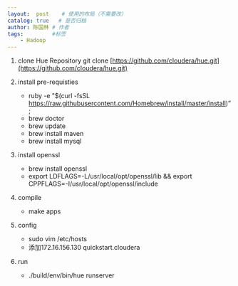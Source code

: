 ```yaml
---
layout:  post    # 使用的布局（不需要改）
catalog: true   # 是否归档
author: 陈国林 # 作者
tags:         #标签
    - Hadoop
---
```


1.  clone Hue Repository
     git clone [https://github.com/cloudera/hue.git](https://github.com/cloudera/hue.git)

2.  install pre-requisties
    * ruby -e "$(curl -fsSL https://raw.githubusercontent.com/Homebrew/install/master/install)”;
    * brew doctor
    * brew update
    * brew install maven
    * brew install mysql

3.  install openssl
    * brew install openssl
    * export LDFLAGS=-L/usr/local/opt/openssl/lib && export CPPFLAGS=-I/usr/local/opt/openssl/include

4.  compile
    * make apps

5.  config
    * sudo vim /etc/hosts
    * 添加172.16.156.130 quickstart.cloudera 

6.  run 
    * ./build/env/bin/hue runserver

